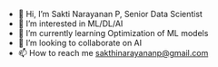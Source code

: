 - 👋 Hi, I’m Sakti Narayanan P, Senior Data Scientist
- 👀 I’m interested in ML/DL/AI 
- 🌱 I’m currently learning Optimization of ML models
- 💞️ I’m looking to collaborate on AI
- 📫 How to reach me sakthinarayananp@gmail.com

<!---
Sakthi is a ✨ special ✨ repository because its `README.md` (this file) appears on your GitHub profile.
You can click the Preview link to take a look at your changes.
--->
